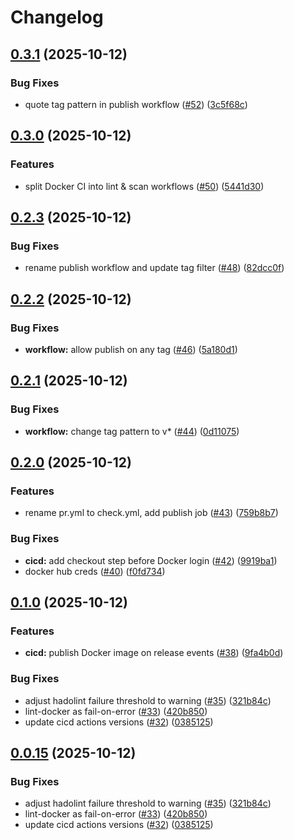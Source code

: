 # Changelog

## [0.3.1](https://github.com/stupenkov/docker-yc-terraform/compare/v0.3.0...v0.3.1) (2025-10-12)


### Bug Fixes

* quote tag pattern in publish workflow ([#52](https://github.com/stupenkov/docker-yc-terraform/issues/52)) ([3c5f68c](https://github.com/stupenkov/docker-yc-terraform/commit/3c5f68c3452db1c4acd0a74b2309647433a31c61))

## [0.3.0](https://github.com/stupenkov/docker-yc-terraform/compare/v0.2.3...v0.3.0) (2025-10-12)


### Features

* split Docker CI into lint & scan workflows ([#50](https://github.com/stupenkov/docker-yc-terraform/issues/50)) ([5441d30](https://github.com/stupenkov/docker-yc-terraform/commit/5441d308dedb9028f28bb6efb3545d0ed5630650))

## [0.2.3](https://github.com/stupenkov/docker-yc-terraform/compare/v0.2.2...v0.2.3) (2025-10-12)


### Bug Fixes

* rename publish workflow and update tag filter ([#48](https://github.com/stupenkov/docker-yc-terraform/issues/48)) ([82dcc0f](https://github.com/stupenkov/docker-yc-terraform/commit/82dcc0f2d8f23b6f8b6aa6d6df3f91655bbd9bcd))

## [0.2.2](https://github.com/stupenkov/docker-yc-terraform/compare/v0.2.1...v0.2.2) (2025-10-12)


### Bug Fixes

* **workflow:** allow publish on any tag ([#46](https://github.com/stupenkov/docker-yc-terraform/issues/46)) ([5a180d1](https://github.com/stupenkov/docker-yc-terraform/commit/5a180d118ff0810a25de078d4fe1068e2e3734ed))

## [0.2.1](https://github.com/stupenkov/docker-yc-terraform/compare/v0.2.0...v0.2.1) (2025-10-12)


### Bug Fixes

* **workflow:** change tag pattern to v* ([#44](https://github.com/stupenkov/docker-yc-terraform/issues/44)) ([0d11075](https://github.com/stupenkov/docker-yc-terraform/commit/0d1107552cd6b8a93b2dc11ef9487d425c71c732))

## [0.2.0](https://github.com/stupenkov/docker-yc-terraform/compare/v0.1.0...v0.2.0) (2025-10-12)


### Features

* rename pr.yml to check.yml, add publish job ([#43](https://github.com/stupenkov/docker-yc-terraform/issues/43)) ([759b8b7](https://github.com/stupenkov/docker-yc-terraform/commit/759b8b7f66d2a53c180c9bbc9c11f96e5b02f608))


### Bug Fixes

* **cicd:** add checkout step before Docker login ([#42](https://github.com/stupenkov/docker-yc-terraform/issues/42)) ([9919ba1](https://github.com/stupenkov/docker-yc-terraform/commit/9919ba1acbbb50cf80a5a53608e67d3968d9e210))
* docker hub creds ([#40](https://github.com/stupenkov/docker-yc-terraform/issues/40)) ([f0fd734](https://github.com/stupenkov/docker-yc-terraform/commit/f0fd73404aa41df48ef36e41b5e506bbec1b1fef))

## [0.1.0](https://github.com/stupenkov/docker-yc-terraform/compare/v0.0.15...v0.1.0) (2025-10-12)


### Features

* **cicd:** publish Docker image on release events ([#38](https://github.com/stupenkov/docker-yc-terraform/issues/38)) ([9fa4b0d](https://github.com/stupenkov/docker-yc-terraform/commit/9fa4b0d3e9f13187d1795719584edf6749661832))


### Bug Fixes

* adjust hadolint failure threshold to warning ([#35](https://github.com/stupenkov/docker-yc-terraform/issues/35)) ([321b84c](https://github.com/stupenkov/docker-yc-terraform/commit/321b84c55e86ea05970fab29e55fda13c02e29bb))
* lint-docker as fail-on-error ([#33](https://github.com/stupenkov/docker-yc-terraform/issues/33)) ([420b850](https://github.com/stupenkov/docker-yc-terraform/commit/420b8509d1f0a6fbb83dd318823cea8d37b0661b))
* update cicd actions versions ([#32](https://github.com/stupenkov/docker-yc-terraform/issues/32)) ([0385125](https://github.com/stupenkov/docker-yc-terraform/commit/0385125d25dfa6f4d388eec1a1d3f6c582fc6df4))

## [0.0.15](https://github.com/stupenkov/docker-yc-terraform/compare/v0.0.14...v0.0.15) (2025-10-12)


### Bug Fixes

* adjust hadolint failure threshold to warning ([#35](https://github.com/stupenkov/docker-yc-terraform/issues/35)) ([321b84c](https://github.com/stupenkov/docker-yc-terraform/commit/321b84c55e86ea05970fab29e55fda13c02e29bb))
* lint-docker as fail-on-error ([#33](https://github.com/stupenkov/docker-yc-terraform/issues/33)) ([420b850](https://github.com/stupenkov/docker-yc-terraform/commit/420b8509d1f0a6fbb83dd318823cea8d37b0661b))
* update cicd actions versions ([#32](https://github.com/stupenkov/docker-yc-terraform/issues/32)) ([0385125](https://github.com/stupenkov/docker-yc-terraform/commit/0385125d25dfa6f4d388eec1a1d3f6c582fc6df4))
